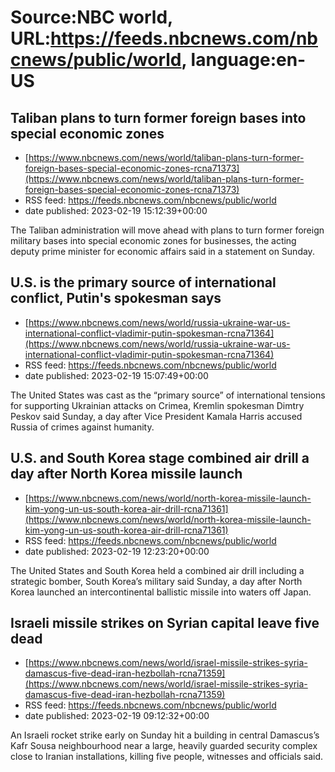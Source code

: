 # Source:NBC world, URL:https://feeds.nbcnews.com/nbcnews/public/world, language:en-US

## Taliban plans to turn former foreign bases into special economic zones
 - [https://www.nbcnews.com/news/world/taliban-plans-turn-former-foreign-bases-special-economic-zones-rcna71373](https://www.nbcnews.com/news/world/taliban-plans-turn-former-foreign-bases-special-economic-zones-rcna71373)
 - RSS feed: https://feeds.nbcnews.com/nbcnews/public/world
 - date published: 2023-02-19 15:12:39+00:00

The Taliban administration will move ahead with plans to turn former foreign military bases into special economic zones for businesses, the acting deputy prime minister for economic affairs said in a statement on Sunday.

## U.S. is the primary source of international conflict, Putin's spokesman says
 - [https://www.nbcnews.com/news/world/russia-ukraine-war-us-international-conflict-vladimir-putin-spokesman-rcna71364](https://www.nbcnews.com/news/world/russia-ukraine-war-us-international-conflict-vladimir-putin-spokesman-rcna71364)
 - RSS feed: https://feeds.nbcnews.com/nbcnews/public/world
 - date published: 2023-02-19 15:07:49+00:00

The United States was cast as the “primary source” of international tensions for supporting Ukrainian attacks on Crimea, Kremlin spokesman Dimtry Peskov said Sunday, a day after Vice President Kamala Harris accused Russia of crimes against humanity.

## U.S. and South Korea stage combined air drill a day after North Korea missile launch
 - [https://www.nbcnews.com/news/world/north-korea-missile-launch-kim-yong-un-us-south-korea-air-drill-rcna71361](https://www.nbcnews.com/news/world/north-korea-missile-launch-kim-yong-un-us-south-korea-air-drill-rcna71361)
 - RSS feed: https://feeds.nbcnews.com/nbcnews/public/world
 - date published: 2023-02-19 12:23:20+00:00

The United States and South Korea held a combined air drill including a strategic bomber, South Korea’s military said Sunday, a day after North Korea launched an intercontinental ballistic missile into waters off Japan.

## Israeli missile strikes on Syrian capital leave five dead
 - [https://www.nbcnews.com/news/world/israel-missile-strikes-syria-damascus-five-dead-iran-hezbollah-rcna71359](https://www.nbcnews.com/news/world/israel-missile-strikes-syria-damascus-five-dead-iran-hezbollah-rcna71359)
 - RSS feed: https://feeds.nbcnews.com/nbcnews/public/world
 - date published: 2023-02-19 09:12:32+00:00

An Israeli rocket strike early on Sunday hit a building in central Damascus’s Kafr Sousa neighbourhood near a large, heavily guarded security complex close to Iranian installations, killing five people, witnesses and officials said.

